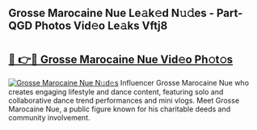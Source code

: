 ## Grosse Marocaine Nue Le𝚊k𝚎d N𝚞𝚍es - Part-QGD Photos Vid𝚎o Le𝚊ks Vftj8

# <h2><a href="http://fb7w6cc.evod.top/?m=Grosse+Marocaine+Nue">🔗 👉🔴 Grosse Marocaine Nue Vid𝚎o Ph𝚘t𝚘s</a></h2>

[![Grosse Marocaine Nue N𝚞d𝚎s](https://i.imgur.com/8V9OHl7.gif)](http://fb7w6cc.evod.top/?m=Grosse+Marocaine+Nue)
Influencer Grosse Marocaine Nue who creates engaging lifestyle and dance content, featuring solo and collaborative dance trend performances and mini vlogs. Meet Grosse Marocaine Nue, a public figure known for his charitable deeds and community involvement. 
